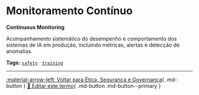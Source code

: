 # Monitoramento Contínuo

**Continuous Monitoring**

Acompanhamento sistemático do desempenho e comportamento dos sistemas de IA em produção, incluindo métricas, alertas e detecção de anomalias.


**Tags:** [`safety`](../tags.md#safety) · [`training`](../tags.md#training)

---

[:material-arrow-left: Voltar para Ética, Segurança e Governança](index.md){ .md-button }
[📝 Editar este termo](https://github.com/seu-usuario/glossario-ia/edit/main/glossario.yaml){ .md-button .md-button--primary }
